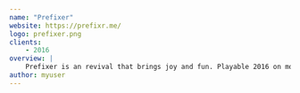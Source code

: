 ```yaml
---
name: "Prefixer"
website: https://prefixr.me/
logo: prefixer.png
clients:
    - 2016
overview: |
    Prefixer is an revival that brings joy and fun. Playable 2016 on mobile and PC.
author: myuser
---
```

